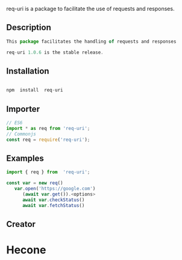 req-uri is a package to facilitate the use of requests and responses.

## Description

```js
This package facilitates the handling of requests and responses

req-uri 1.0.6 is the stable release.
```

## Installation
  
```js

npm  install  req-uri

```

## Importer

```js
// ES6
import * as req from 'req-uri';
// Commonjs
const req = require('req-uri');
```

## Examples

```js
import { req } from  'req-uri';

const var = new req()
   var.open('https://google.com')
      (await var.get()).<options>
      await var.checkStatus()
      await var.fetchStatus()
```

## Creator

# Hecone